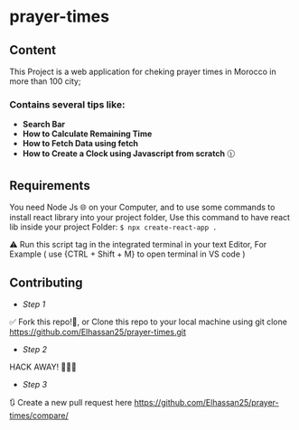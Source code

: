 # prayer-times
## Content
This Project is a web application for cheking prayer times in Morocco in more than 100 city;

### Contains several tips like:
* **Search Bar** 
* **How to Calculate Remaining Time**
* **How to Fetch Data using fetch**
* **How to Create a Clock using Javascript from scratch** 🕦

## Requirements
You need Node Js 🌐 on your Computer, and to use some commands to install react library into your project folder, Use this command to have react lib inside your project Folder:
    ```
    $ npx create-react-app .
    ```
    
⚠ Run this script tag in the integrated terminal in your text Editor, For Example ( use {CTRL + Shift + M} to open terminal in VS code )
 
## Contributing
* *Step 1*


✅ Fork this repo!🍴, or Clone this repo to your local machine using git clone https://github.com/Elhassan25/prayer-times.git
* *Step 2*


HACK AWAY! 🧠🧠🧠
* *Step 3*


🔃 Create a new pull request here https://github.com/Elhassan25/prayer-times/compare/
